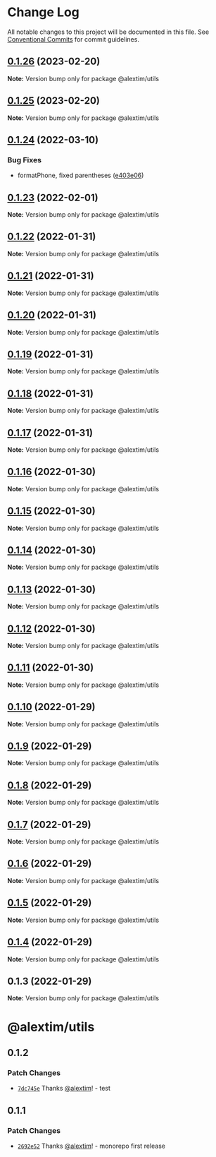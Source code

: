 # Change Log

All notable changes to this project will be documented in this file.
See [Conventional Commits](https://conventionalcommits.org) for commit guidelines.

## [0.1.26](https://github.com/alextim/at-blog/compare/@alextim/utils@0.1.25...@alextim/utils@0.1.26) (2023-02-20)

**Note:** Version bump only for package @alextim/utils





## [0.1.25](https://github.com/alextim/at-blog/compare/@alextim/utils@0.1.24...@alextim/utils@0.1.25) (2023-02-20)

**Note:** Version bump only for package @alextim/utils





## [0.1.24](https://github.com/alextim/at-blog/compare/@alextim/utils@0.1.23...@alextim/utils@0.1.24) (2022-03-10)


### Bug Fixes

* formatPhone, fixed parentheses ([e403e06](https://github.com/alextim/at-blog/commit/e403e06b6555307a98bf3a4d8ba0d4a5d597b5bf))





## [0.1.23](https://github.com/alextim/at-blog/compare/@alextim/utils@0.1.22...@alextim/utils@0.1.23) (2022-02-01)

**Note:** Version bump only for package @alextim/utils





## [0.1.22](https://github.com/alextim/at-blog/compare/@alextim/utils@0.1.21...@alextim/utils@0.1.22) (2022-01-31)

**Note:** Version bump only for package @alextim/utils





## [0.1.21](https://github.com/alextim/at-blog/compare/@alextim/utils@0.1.20...@alextim/utils@0.1.21) (2022-01-31)

**Note:** Version bump only for package @alextim/utils





## [0.1.20](https://github.com/alextim/at-blog/compare/@alextim/utils@0.1.19...@alextim/utils@0.1.20) (2022-01-31)

**Note:** Version bump only for package @alextim/utils





## [0.1.19](https://github.com/alextim/at-blog/compare/@alextim/utils@0.1.18...@alextim/utils@0.1.19) (2022-01-31)

**Note:** Version bump only for package @alextim/utils





## [0.1.18](https://github.com/alextim/at-blog/compare/@alextim/utils@0.1.17...@alextim/utils@0.1.18) (2022-01-31)

**Note:** Version bump only for package @alextim/utils





## [0.1.17](https://github.com/alextim/at-blog/compare/@alextim/utils@0.1.16...@alextim/utils@0.1.17) (2022-01-31)

**Note:** Version bump only for package @alextim/utils





## [0.1.16](https://github.com/alextim/at-blog/compare/@alextim/utils@0.1.15...@alextim/utils@0.1.16) (2022-01-30)

**Note:** Version bump only for package @alextim/utils





## [0.1.15](https://github.com/alextim/at-blog/compare/@alextim/utils@0.1.14...@alextim/utils@0.1.15) (2022-01-30)

**Note:** Version bump only for package @alextim/utils





## [0.1.14](https://github.com/alextim/at-blog/compare/@alextim/utils@0.1.13...@alextim/utils@0.1.14) (2022-01-30)

**Note:** Version bump only for package @alextim/utils





## [0.1.13](https://github.com/alextim/at-blog/compare/@alextim/utils@0.1.12...@alextim/utils@0.1.13) (2022-01-30)

**Note:** Version bump only for package @alextim/utils





## [0.1.12](https://github.com/alextim/at-blog/compare/@alextim/utils@0.1.11...@alextim/utils@0.1.12) (2022-01-30)

**Note:** Version bump only for package @alextim/utils





## [0.1.11](https://github.com/alextim/at-blog/compare/@alextim/utils@0.1.10...@alextim/utils@0.1.11) (2022-01-30)

**Note:** Version bump only for package @alextim/utils





## [0.1.10](https://github.com/alextim/at-blog/compare/@alextim/utils@0.1.9...@alextim/utils@0.1.10) (2022-01-29)

**Note:** Version bump only for package @alextim/utils

## [0.1.9](https://github.com/alextim/at-blog/compare/@alextim/utils@0.1.8...@alextim/utils@0.1.9) (2022-01-29)

**Note:** Version bump only for package @alextim/utils

## [0.1.8](https://github.com/alextim/at-blog/compare/@alextim/utils@0.1.7...@alextim/utils@0.1.8) (2022-01-29)

**Note:** Version bump only for package @alextim/utils

## [0.1.7](https://github.com/alextim/at-blog/compare/@alextim/utils@0.1.6...@alextim/utils@0.1.7) (2022-01-29)

**Note:** Version bump only for package @alextim/utils

## [0.1.6](https://github.com/alextim/at-blog/compare/@alextim/utils@0.1.5...@alextim/utils@0.1.6) (2022-01-29)

**Note:** Version bump only for package @alextim/utils

## [0.1.5](https://github.com/alextim/at-blog/compare/@alextim/utils@0.1.4...@alextim/utils@0.1.5) (2022-01-29)

**Note:** Version bump only for package @alextim/utils

## [0.1.4](https://github.com/alextim/at-blog/compare/@alextim/utils@0.1.3...@alextim/utils@0.1.4) (2022-01-29)

**Note:** Version bump only for package @alextim/utils

## 0.1.3 (2022-01-29)

**Note:** Version bump only for package @alextim/utils

# @alextim/utils

## 0.1.2

### Patch Changes

- [`7dc745e`](https://github.com/alextim/at-blog/commit/7dc745e9c6d5d2ce950b1dcf11f7821189f37c90) Thanks [@alextim](https://github.com/alextim)! - test

## 0.1.1

### Patch Changes

- [`2692e52`](https://github.com/alextim/at-blog/commit/2692e524fe2bf10e47e1a4fbd6f7173ca1be3b65) Thanks [@alextim](https://github.com/alextim)! - monorepo first release
